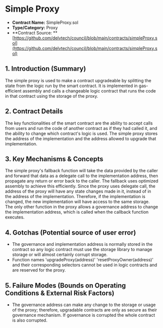 # Simple Proxy

* **Contract Name:** SimpleProxy.sol
* **Type/Category:** Proxy
* \*\*Contract Source: \*\* [https://github.com/delvtech/council/blob/main/contracts/simpleProxy.sol](https://github.com/delvtech/council/blob/main/contracts/simpleProxy.sol)

## **1. Introduction (Summary)**

The simple proxy is used to make a contract upgradeable by splitting the state from the logic run by the smart contract. It is implemented in gas-efficient assembly and calls a changeable logic contract that runs the code in that contract using the storage of the proxy.

## **2. Contract Details**

The key functionalities of the smart contract are the ability to accept calls from users and run the code of another contract as if they had called it, and the ability to change which contract's logic is used. The simple proxy stores the address of the implementation and the address allowed to upgrade that implementation.

## **3. Key Mechanisms & Concepts**

The simple proxy's fallback function will take the data provided by the caller and forward that data as a delegate call to the implementation address, then propagate any return or error back to the caller. The fallback uses optimized assembly to achieve this efficiently. Since the proxy uses delegate call, the address of the proxy will have any state changes made in it, instead of in the address of the implementation. Therefore, if the implementation is changed, the new implementation will have access to the same storage. The only other function in the proxy allows a governance address to change the implementation address, which is called when the callback function executes.

## **4. Gotchas (Potential source of user error)**

* The governance and implementation address is normally stored in the contract so any logic contract must use the storage library to manage storage or will almost certainly corrupt storage.
* Function names 'upgradeProxy(address)' 'resetProxyOwner(address)' and their corresponding selectors cannot be used in logic contracts and are reserved for the proxy.

## **5. Failure Modes (Bounds on Operating Conditions & External Risk Factors)**

* The governance address can make any change to the storage or usage of the proxy; therefore, upgradable contracts are only as secure as their governance mechanism. If governance is corrupted the whole contract is also corrupted.
